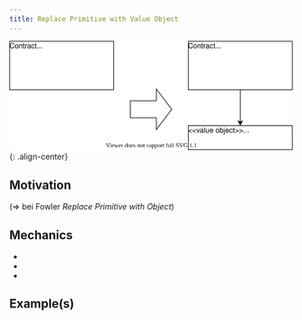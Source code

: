 ```yaml
---
title: Replace Primitive with Value Object
---
```


![](../../images/domain-driven-refactorings/tactical/replace-primitive-with-value-object.drawio.svg){: .align-center}

## Motivation

(=> bei Fowler *Replace Primitive with Object*)

## Mechanics

-
-
-

## Example(s)
